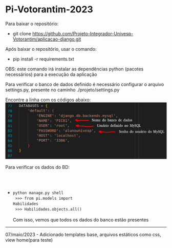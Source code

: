 # Pi-Votorantim-2023

Para baixar o repositório:

* git clone https://github.com/Projeto-Integrador-Univesp-Votorantim/aplicacao-django.git

Após baixar o repositório, usar o comando:
* pip install -r requirements.txt

OBS: este comando irá instalar as dependências python (pacotes necessários) para a execução da aplicação

Para verificar o banco de dados definido é necessário configurar o arquivo settings.py, presente no caminho ./projeto/settings.py

Encontre a linha com os códigos abaixo:<br>
<img src="configuracao.png"><br>

Para verificar os dados do BD:
<code>
* python manage.py shell<br>
\>\>\> from pi.models import Habilidades<br>
\>\>\> Habilidades.objects.all()
</code><br><br>
Com isso, vemos que todos os dados do banco estão presentes

<hr>

07/maio/2023 - Adicionado templates base, arquivos estáticos como css, view home(para teste)
